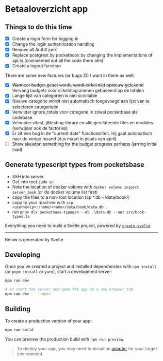 # Betaaloverzicht app

## Things to do this time

- [x] Create a login form for logging in
- [x] Change the login authentication handling
- [x] Remove all Auth0 junk
- [x] Replace postgrest by pocketbook by changing the implementations of api.ts (commented out all the code there atm)
- [x] Create a logout function

There are some new features (or bugs :D) I want in there as well:

- [x] ~~Wanneer budget geset wordt, wordt cirkel niet opnieuw getekend~~ Vervang budgets voor cirkeldiagrammen gebaseerd op de totalen
- [x] Lange lijst van categorien is niet scrollable
- [x] Nieuwe categorie wordt niet automatisch toegevoegd aan lijst van te selecteren categorieën
- [x] Verwijder ignore_totals voor categorie in zowel pocketbase als codebase
- [x] Verwijder vitest, @testing-library en alle gerelateerde files en modules (verwijder ook de factories)
- [x] Er zit een bug in de "current date" functionaliteit. Hij gaat automatisch naar de vorige maand (dus maart in plaats van april)
- [ ] Show skeleton something for the budget progress perhaps (jarring initial load)

## Generate typescript types from pocketsbase

- SSH into server
- Get into root `sudo su`
- Note the location of docker volume with `docker volume inspect server_book` (or do docker volume list first)
- copy the files to a non-root location (cp *.db ~/data/book/)
- copy to your machine with `scp <user>@<ip>:/home/<name>/data/book/data.db .`
- run `pnpm dlx pocketbase-typegen --db .\data.db --out src/book-types.ts`

Everything you need to build a Svelte project, powered by [`create-svelte`](https://github.com/sveltejs/kit/tree/master/packages/create-svelte).

---

Below is generated by Svelte

## Developing

Once you've created a project and installed dependencies with `npm install` (or `pnpm install` or `yarn`), start a development server:

```bash
npm run dev

# or start the server and open the app in a new browser tab
npm run dev -- --open
```

## Building

To create a production version of your app:

```bash
npm run build
```

You can preview the production build with `npm run preview`.

> To deploy your app, you may need to install an [adapter](https://kit.svelte.dev/docs/adapters) for your target environment.
